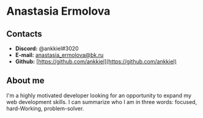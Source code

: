 # Anastasia Ermolova

## Contacts
- **Discord:** @ankkiel#3020
- **E-mail:** [anastasia_ermolova@bk.ru](mailto:anastasia_ermolova@bk.ru)
- **Github:**  [https://github.com/ankkiel](https://github.com/ankkiel)

## About me
I'm a highly motivated developer looking for an opportunity to expand my web development skills. I can summarize who I am in three words: focused, hard-Working, problem-solver.
